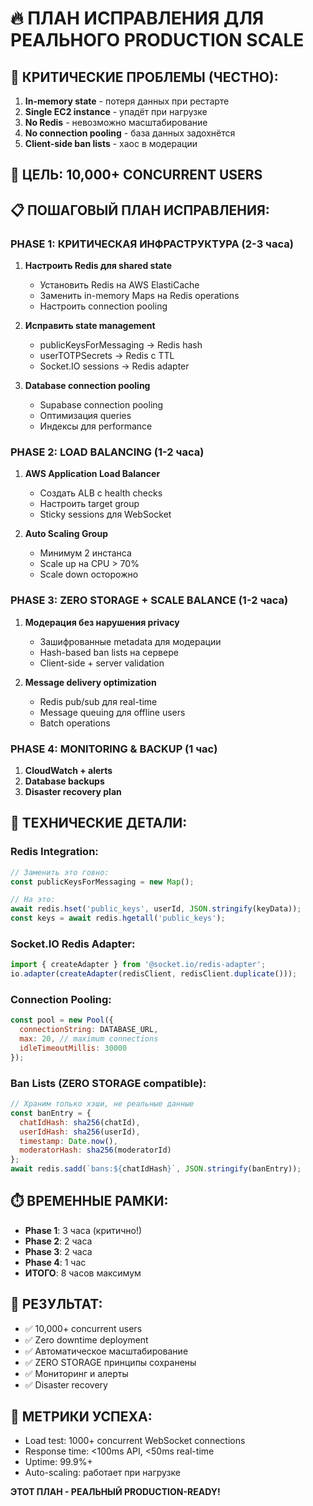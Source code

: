 # 🔥 ПЛАН ИСПРАВЛЕНИЯ ДЛЯ РЕАЛЬНОГО PRODUCTION SCALE

## 🚨 КРИТИЧЕСКИЕ ПРОБЛЕМЫ (ЧЕСТНО):
1. **In-memory state** - потеря данных при рестарте
2. **Single EC2 instance** - упадёт при нагрузке
3. **No Redis** - невозможно масштабирование 
4. **No connection pooling** - база данных задохнётся
5. **Client-side ban lists** - хаос в модерации

## 🎯 ЦЕЛЬ: 10,000+ CONCURRENT USERS

## 📋 ПОШАГОВЫЙ ПЛАН ИСПРАВЛЕНИЯ:

### PHASE 1: КРИТИЧЕСКАЯ ИНФРАСТРУКТУРА (2-3 часа)
1. **Настроить Redis для shared state**
   - Установить Redis на AWS ElastiCache
   - Заменить in-memory Maps на Redis operations
   - Настроить connection pooling

2. **Исправить state management**
   - publicKeysForMessaging → Redis hash
   - userTOTPSecrets → Redis с TTL
   - Socket.IO sessions → Redis adapter

3. **Database connection pooling**
   - Supabase connection pooling
   - Оптимизация queries
   - Индексы для performance

### PHASE 2: LOAD BALANCING (1-2 часа) 
1. **AWS Application Load Balancer**
   - Создать ALB с health checks
   - Настроить target group
   - Sticky sessions для WebSocket

2. **Auto Scaling Group**
   - Минимум 2 инстанса
   - Scale up на CPU > 70%
   - Scale down осторожно

### PHASE 3: ZERO STORAGE + SCALE BALANCE (1-2 часа)
1. **Модерация без нарушения privacy**
   - Зашифрованные metadata для модерации
   - Hash-based ban lists на сервере
   - Client-side + server validation

2. **Message delivery optimization**
   - Redis pub/sub для real-time
   - Message queuing для offline users
   - Batch operations

### PHASE 4: MONITORING & BACKUP (1 час)
1. **CloudWatch + alerts**
2. **Database backups**
3. **Disaster recovery plan**

## 🔧 ТЕХНИЧЕСКИЕ ДЕТАЛИ:

### Redis Integration:
```javascript
// Заменить это говно:
const publicKeysForMessaging = new Map();

// На это:
await redis.hset('public_keys', userId, JSON.stringify(keyData));
const keys = await redis.hgetall('public_keys');
```

### Socket.IO Redis Adapter:
```javascript
import { createAdapter } from '@socket.io/redis-adapter';
io.adapter(createAdapter(redisClient, redisClient.duplicate()));
```

### Connection Pooling:
```javascript
const pool = new Pool({
  connectionString: DATABASE_URL,
  max: 20, // maximum connections
  idleTimeoutMillis: 30000
});
```

### Ban Lists (ZERO STORAGE compatible):
```javascript
// Храним только хэши, не реальные данные
const banEntry = {
  chatIdHash: sha256(chatId),
  userIdHash: sha256(userId), 
  timestamp: Date.now(),
  moderatorHash: sha256(moderatorId)
};
await redis.sadd(`bans:${chatIdHash}`, JSON.stringify(banEntry));
```

## ⏱️ ВРЕМЕННЫЕ РАМКИ:
- **Phase 1**: 3 часа (критично!)
- **Phase 2**: 2 часа  
- **Phase 3**: 2 часа
- **Phase 4**: 1 час
- **ИТОГО**: 8 часов максимум

## 🎯 РЕЗУЛЬТАТ:
- ✅ 10,000+ concurrent users
- ✅ Zero downtime deployment 
- ✅ Автоматическое масштабирование
- ✅ ZERO STORAGE принципы сохранены
- ✅ Мониторинг и алерты
- ✅ Disaster recovery

## 🚀 МЕТРИКИ УСПЕХА:
- Load test: 1000+ concurrent WebSocket connections
- Response time: <100ms API, <50ms real-time
- Uptime: 99.9%+
- Auto-scaling: работает при нагрузке

**ЭТОТ ПЛАН - РЕАЛЬНЫЙ PRODUCTION-READY!**